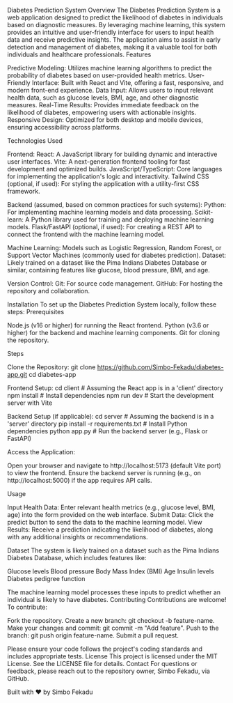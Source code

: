 Diabetes Prediction System
Overview
The Diabetes Prediction System is a web application designed to predict the likelihood of diabetes in individuals based on diagnostic measures. By leveraging machine learning, this system provides an intuitive and user-friendly interface for users to input health data and receive predictive insights. The application aims to assist in early detection and management of diabetes, making it a valuable tool for both individuals and healthcare professionals.
Features

Predictive Modeling: Utilizes machine learning algorithms to predict the probability of diabetes based on user-provided health metrics.
User-Friendly Interface: Built with React and Vite, offering a fast, responsive, and modern front-end experience.
Data Input: Allows users to input relevant health data, such as glucose levels, BMI, age, and other diagnostic measures.
Real-Time Results: Provides immediate feedback on the likelihood of diabetes, empowering users with actionable insights.
Responsive Design: Optimized for both desktop and mobile devices, ensuring accessibility across platforms.

Technologies Used

Frontend:
React: A JavaScript library for building dynamic and interactive user interfaces.
Vite: A next-generation frontend tooling for fast development and optimized builds.
JavaScript/TypeScript: Core languages for implementing the application's logic and interactivity.
Tailwind CSS (optional, if used): For styling the application with a utility-first CSS framework.


Backend (assumed, based on common practices for such systems):
Python: For implementing machine learning models and data processing.
Scikit-learn: A Python library used for training and deploying machine learning models.
Flask/FastAPI (optional, if used): For creating a REST API to connect the frontend with the machine learning model.


Machine Learning:
Models such as Logistic Regression, Random Forest, or Support Vector Machines (commonly used for diabetes prediction).
Dataset: Likely trained on a dataset like the Pima Indians Diabetes Database or similar, containing features like glucose, blood pressure, BMI, and age.


Version Control:
Git: For source code management.
GitHub: For hosting the repository and collaboration.



Installation
To set up the Diabetes Prediction System locally, follow these steps:
Prerequisites

Node.js (v16 or higher) for running the React frontend.
Python (v3.6 or higher) for the backend and machine learning components.
Git for cloning the repository.

Steps

Clone the Repository:
git clone https://github.com/Simbo-Fekadu/diabetes-app.git
cd diabetes-app


Frontend Setup:
cd client  # Assuming the React app is in a 'client' directory
npm install  # Install dependencies
npm run dev  # Start the development server with Vite


Backend Setup (if applicable):
cd server  # Assuming the backend is in a 'server' directory
pip install -r requirements.txt  # Install Python dependencies
python app.py  # Run the backend server (e.g., Flask or FastAPI)


Access the Application:

Open your browser and navigate to http://localhost:5173 (default Vite port) to view the frontend.
Ensure the backend server is running (e.g., on http://localhost:5000) if the app requires API calls.



Usage

Input Health Data: Enter relevant health metrics (e.g., glucose level, BMI, age) into the form provided on the web interface.
Submit Data: Click the predict button to send the data to the machine learning model.
View Results: Receive a prediction indicating the likelihood of diabetes, along with any additional insights or recommendations.

Dataset
The system is likely trained on a dataset such as the Pima Indians Diabetes Database, which includes features like:

Glucose levels
Blood pressure
Body Mass Index (BMI)
Age
Insulin levels
Diabetes pedigree function

The machine learning model processes these inputs to predict whether an individual is likely to have diabetes.
Contributing
Contributions are welcome! To contribute:

Fork the repository.
Create a new branch: git checkout -b feature-name.
Make your changes and commit: git commit -m "Add feature".
Push to the branch: git push origin feature-name.
Submit a pull request.

Please ensure your code follows the project's coding standards and includes appropriate tests.
License
This project is licensed under the MIT License. See the LICENSE file for details.
Contact
For questions or feedback, please reach out to the repository owner, Simbo Fekadu, via GitHub.

Built with ❤️ by Simbo Fekadu
